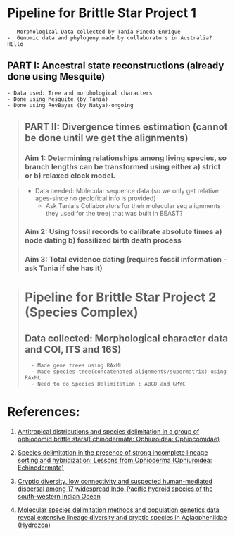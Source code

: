 # Pipeline for Brittle Star Project 1
	-  Morphological Data collected by Tania Pineda-Enrique
	-  Genomic data and phylogeny made by collaborators in Australia? HEllo 
	
	
## PART I: Ancestral state reconstructions (already done using Mesquite)
	- Data used: Tree and morphological characters
	- Done using Mesquite (by Tania)
	- Done using RevBayes (by Natya)-ongoing 
	

> ## PART II:  Divergence times estimation (cannot be done until we get the alignments)
> ### Aim 1: Determining relationships among living species, so branch lengths can be transformed using either a) strict or b) relaxed clock model.
	 
>	 - Data needed: Molecular sequence data (so we only get relative ages-since no geolofical info is provided)
>         - Ask Tania's Collaborators for their molecular seq alignments they used for the tree( that was built in BEAST?
> ### Aim 2: Using fossil records to calibrate absolute times a) node dating b) fossilized birth death process
> ### Aim 3: Total evidence dating (requires fossil information -ask Tania if she has it)


> # Pipeline for Brittle Star Project 2 (Species Complex)
> ## Data collected: Morphological character data and COI, ITS and 16S)
>       - Made gene trees using RAxML
>       - Made species tree(concatenated alignments/supermatrix) using RAxML
>       - Need to do Species Delimitation : ABGD and GMYC 

# References:
1. [Antitropical distributions and species delimitation in a group of ophiocomid brittle stars(Echinodermata: Ophiuroidea: Ophiocomidae)](https://www.sciencedirect.com/science/article/pii/S1055790314001857)

2. [Species delimitation in the presence of strong incomplete lineage sorting and hybridization: Lessons from Ophioderma (Ophiuroidea: Echinodermata)](https://www.sciencedirect.com/science/article/pii/S1055790318302811?via%3Dihub)

3. [Cryptic diversity, low connectivity and suspected human-mediated dispersal among 17 widespread Indo-Pacific hydroid species of the south-western Indian Ocean](https://onlinelibrary.wiley.com/doi/pdf/10.1111/jbi.13388)

4. [Molecular species delimitation methods and population genetics data reveal extensive lineage diversity and cryptic species in Aglaopheniidae (Hydrozoa)](https://www.sciencedirect.com/science/article/pii/S1055790316302068#f0030)

